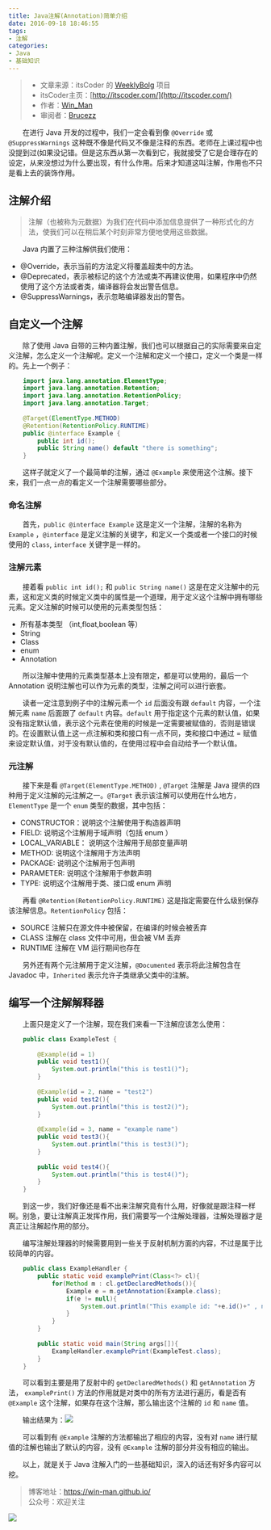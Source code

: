 ```yaml
---
title: Java注解(Annotation)简单介绍
date: 2016-09-18 18:46:55
tags:
- 注解
categories:
- Java
- 基础知识
---
```


>- 文章来源：itsCoder 的 [WeeklyBolg](https://github.com/itsCoder/weeklyblog) 项目
>- itsCoder主页：[http://itscoder.com/](http://itscoder.com/)
>- 作者：[Win_Man](https://github.com/Win-Man)
>- 审阅者：[Brucezz](https://github.com/brucezz)

　　在进行 Java 开发的过程中，我们一定会看到像 `@Override` 或 `@SuppressWarnings` 这种既不像是代码又不像是注释的东西。老师在上课过程中也没提到过(如果没记错。但是这东西从第一次看到它，我就接受了它是合理存在的设定，从来没想过为什么要出现，有什么作用。后来才知道这叫注解，作用也不只是看上去的装饰作用。

## 注解介绍
>注解（也被称为元数据）为我们在代码中添加信息提供了一种形式化的方法，使我们可以在稍后某个时刻非常方便地使用这些数据。

　　Java 内置了三种注解供我们使用：

- @Override，表示当前的方法定义将覆盖超类中的方法。
- @Deprecated，表示被标记的这个方法或类不再建议使用，如果程序中仍然使用了这个方法或者类，编译器将会发出警告信息。
- @SuppressWarnings，表示忽略编译器发出的警告。

## 自定义一个注解

　　除了使用 Java 自带的三种内置注解，我们也可以根据自己的实际需要来自定义注解，怎么定义一个注解呢。定义一个注解和定义一个接口，定义一个类是一样的。先上一个例子：

``` java
	import java.lang.annotation.ElementType;
	import java.lang.annotation.Retention;
	import java.lang.annotation.RetentionPolicy;
	import java.lang.annotation.Target;
	
	@Target(ElementType.METHOD)
	@Retention(RetentionPolicy.RUNTIME)
	public @interface Example {
	    public int id();
	    public String name() default "there is something";
	}
```

　　这样子就定义了一个最简单的注解，通过 `@Example` 来使用这个注解。接下来，我们一点一点的看定义一个注解需要哪些部分。

### 命名注解

　　首先，`public @interface Example` 这是定义一个注解，注解的名称为 `Example` ，`@interface` 是定义注解的关键字，和定义一个类或者一个接口的时候使用的 `class`, `interface` 关键字是一样的。

### 注解元素

　　接着看 `public int id();` 和 `public String name()` 这是在定义注解中的元素，这和定义类的时候定义类中的属性是一个道理，用于定义这个注解中拥有哪些元素。定义注解的时候可以使用的元素类型包括：

- 所有基本类型 （int,float,boolean 等）
- String
- Class
- enum
- Annotation

　　所以注解中使用的元素类型基本上没有限定，都是可以使用的，最后一个 Annotation 说明注解也可以作为元素的类型，注解之间可以进行嵌套。

　　读者一定注意到例子中的注解元素一个 `id` 后面没有跟 `default` 内容，一个注解元素 `name` 后面跟了 `default` 内容。`default` 用于指定这个元素的默认值，如果没有指定默认值，表示这个元素在使用的时候是一定需要被赋值的，否则是错误的。在设置默认值上这一点注解和类和接口有一点不同，类和接口中通过 = 赋值来设定默认值，对于没有默认值的，在使用过程中会自动给予一个默认值。

### 元注解

　　接下来是看 `@Target(ElementType.METHOD)` , `@Target` 注解是 Java 提供的四种用于定义注解的元注解之一。`@Target` 表示该注解可以使用在什么地方，`ElementType` 是一个 `enum` 类型的数据，其中包括：

- CONSTRUCTOR：说明这个注解使用于构造器声明
- FIELD: 说明这个注解用于域声明（包括 enum ）
- LOCAL_VARIABLE： 说明这个注解用于局部变量声明
- METHOD: 说明这个注解用于方法声明
- PACKAGE: 说明这个注解用于包声明
- PARAMETER: 说明这个注解用于参数声明
- TYPE: 说明这个注解用于类、接口或 enum 声明

　　再看 `@Retention(RetentionPolicy.RUNTIME)` 这是指定需要在什么级别保存该注解信息。`RetentionPolicy` 包括：

- SOURCE 注解只在源文件中被保留，在编译的时候会被丢弃
- CLASS 注解在 class 文件中可用，但会被 VM 丢弃
- RUNTIME 注解在 VM 运行期间也存在

　　另外还有两个元注解用于定义注解，`@Documented` 表示将此注解包含在 Javadoc 中，`Inherited` 表示允许子类继承父类中的注解。

## 编写一个注解解释器

　　上面只是定义了一个注解，现在我们来看一下注解应该怎么使用：

``` java
	public class ExampleTest {
	
	    @Example(id = 1)
	    public void test1(){
	        System.out.println("this is test1()");
	    }
	
	    @Example(id = 2, name = "test2")
	    public void test2(){
	        System.out.println("this is test2()");
	    }
	
	    @Example(id = 3, name = "example name")
	    public void test3(){
	        System.out.println("this is test3()");
	    }
	
	    public void test4(){
	        System.out.println("this is test4()");
	    }
	}
```

　　到这一步，我们好像还是看不出来注解究竟有什么用，好像就是跟注释一样啊。别急，要让注解真正发挥作用，我们需要写一个注解处理器，注解处理器才是真正让注解起作用的部分。

　　编写注解处理器的时候需要用到一些关于反射机制方面的内容，不过是属于比较简单的内容。

``` java
	public class ExampleHandler {
	    public static void examplePrint(Class<?> cl){
	        for(Method m : cl.getDeclaredMethods()){
	            Example e = m.getAnnotation(Example.class);
	            if(e != null){
	                System.out.println("This example id: "+e.id()+" , name: "+e.name());
	            }
	        }
	    }
	
	    public static void main(String args[]){
	        ExampleHandler.examplePrint(ExampleTest.class);
	    }
	}
```

　　可以看到主要是用了反射中的 `getDeclaredMethods()` 和 `getAnnotation` 方法， `examplePrint()` 方法的作用就是对类中的所有方法进行遍历，看是否有 `@Example` 这个注解，如果存在这个注解，那么输出这个注解的 `id` 和 `name` 值。

　　输出结果为：![](http://oc4wmeyj8.bkt.clouddn.com/ExampleHandler%E8%BE%93%E5%87%BA%E7%BB%93%E6%9E%9C.PNG)

　　可以看到有 `@Example` 注解的方法都输出了相应的内容，没有对 `name` 进行赋值的注解也输出了默认的内容，没有 `@Example` 注解的部分并没有相应的输出。

　　以上，就是关于 Java 注解入门的一些基础知识，深入的话还有好多内容可以挖。
> 博客地址：https://win-man.github.io/  
> 公众号：欢迎关注  

![](https://user-gold-cdn.xitu.io/2018/8/16/165435ce71d2b88b?w=258&h=258&f=jpeg&s=26568)
